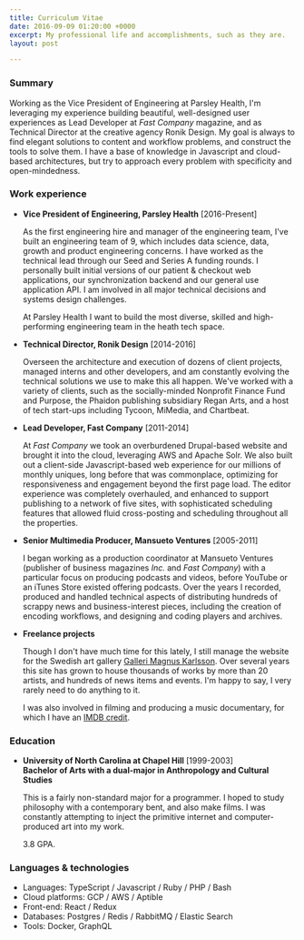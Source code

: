 ```yaml
---
title: Curriculum Vitae
date: 2016-09-09 01:20:00 +0000
excerpt: My professional life and accomplishments, such as they are.
layout: post

---
```

### Summary

Working as the Vice President of Engineering at Parsley Health, I'm leveraging my experience building beautiful, well-designed user experiences as Lead Developer at _Fast Company_ magazine, and as Technical Director at the creative agency Ronik Design. My goal is always to find elegant solutions to content and workflow problems, and construct the tools to solve them. I have a base of knowledge in Javascript and cloud-based architectures, but try to approach every problem with specificity and open-mindedness.

### Work experience

* **Vice President of Engineering, Parsley Health** \[2016-Present\]

  As the first engineering hire and manager of the engineering team, I've built an engineering team of 9, which includes data science, data, growth and product engineering concerns. I have worked as the technical lead through our Seed and Series A funding rounds. I personally built initial versions of our patient & checkout web applications, our synchronization backend and our general use application API. I am involved in all major technical decisions and systems design challenges.

    
  At Parsley Health I want to build the most diverse, skilled and high-performing engineering team in the heath tech space.
* **Technical Director, Ronik Design** \[2014-2016\]

  Overseen the architecture and execution of dozens of client projects, managed interns and other developers, and am constantly evolving the technical solutions we use to make this all happen. We've worked with a variety of clients, such as the socially-minded Nonprofit Finance Fund and Purpose, the Phaidon publishing subsidiary Regan Arts, and a host of tech start-ups including Tycoon, MiMedia, and Chartbeat.
* **Lead Developer, Fast Company** \[2011-2014\]

  At _Fast Company_ we took an overburdened Drupal-based website and brought it into the cloud, leveraging AWS and Apache Solr. We also built out a client-side Javascript-based web experience for our millions of monthly uniques, long before that was commonplace, optimizing for responsiveness and engagement beyond the first page load. The editor experience was completely overhauled, and enhanced to support publishing to a network of five sites, with sophisticated scheduling features that allowed fluid cross-posting and scheduling throughout all the properties.
* **Senior Multimedia Producer, Mansueto Ventures** \[2005-2011\]

  I began working as a production coordinator at Mansueto Ventures (publisher of business magazines _Inc._ and _Fast Company_) with a particular focus on producing podcasts and videos, before YouTube or an iTunes Store existed offering podcasts. Over the years I recorded, produced and handled technical aspects of distributing hundreds of scrappy news and business-interest pieces, including the creation of encoding workflows, and designing and coding players and archives.
* **Freelance projects**

  Though I don't have much time for this lately, I still manage the website for the Swedish art gallery [Galleri Magnus Karlsson](http://wwww.gallerimagnuskarlsson). Over several years this site has grown to house thousands of works by more than 20 artists, and hundreds of news items and events. I'm happy to say, I very rarely need to do anything to it.

  I was also involved in filming and producing a music documentary, for which I have an [IMDB credit](http://www.imdb.com/name/nm3800248/?ref_=fn_al_nm_1).

### Education

* **University of North Carolina at Chapel Hill** \[1999-2003\]  
  **Bachelor of Arts with a dual-major in Anthropology and Cultural Studies**

  This is a fairly non-standard major for a programmer. I hoped to study philosophy with a contemporary bent, and also make films. I was constantly attempting to inject the primitive internet and computer-produced art into my work.

  3\.8 GPA.

### Languages & technologies

* Languages: TypeScript / Javascript / Ruby / PHP / Bash
* Cloud platforms: GCP / AWS / Aptible
* Front-end: React / Redux
* Databases: Postgres / Redis / RabbitMQ / Elastic Search
* Tools: Docker, GraphQL